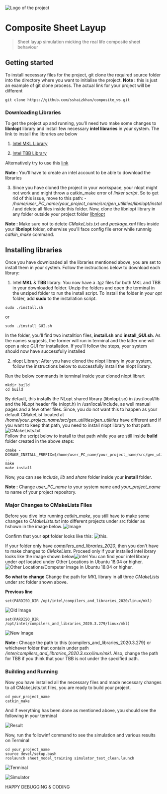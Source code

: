![Logo of the project](https://viterbischool.usc.edu/wp-content/uploads/2017/08/USC-Viterbi-School-of-Engineering.png)

# Composite Sheet Layup
> Sheet layup simulation micking the real life composite sheet behaviour


## Getting started

To install necessary files for the project, git clone the required source folder into the directory where you want to initialise the project.
**Note :** this is just an example of git clone process. The actual link for your project will be different

```shell
git clone https://github.com/sshaizkhan/composite_ws.git
```


### Downloading Libraries

To get the project up and running, you'll need two make some changes to **libnlopt** library and install few necessary **intel libraries** in your system. The link to install the libraries are below

1.  [Intel MKL Library](https://software.intel.com/content/www/us/en/develop/tools/math-kernel-library/choose-download.html)

2.  [Intel TBB Library](https://software.intel.com/content/www/us/en/develop/tools/math-kernel-library/choose-download.html)

Alternatively try to use this [link](https://registrationcenter.intel.com/en/products/postregistration/?sn=N2R2-4JNSSRNK&Sequence=2811162&encema=Wg/bUFJY2qspv9ef8QA1f/5nHuN+p/CyonGMjLT2nvOwcKXymcD+dWF8XDi6H++TyjHdL2SNzEo=&dnld=t&pass=yes)

**Note :** You'll have to create an intel account to be able to download the libraries

3. Since you have cloned the project in your workspace, your nlopt might not work and might throw a catkin_make error of *linker script*. So to get rid of this issue, move to this path: - */home/user_PC_name/your_project_name/src/gen_utilities/libnlopt/install* and delete all files inside this folder. Now, clone the libnlopt library in any folder outside your project folder [libnlopt](https://github.com/stevengj/nlopt.git)

**Note :** Make sure not to delete *CMakeLists.txt* and *package.xml* files inside your **libnlopt** folder, otherwise you'll face config file error while runnnig *catkin_make* command.


## Installing libraries

Once you have downloaded all the libraries mentioned above, you are set to install them in your system. Follow the instructions below to download each library:

1. Intel **MKL** & **TBB** library: You now have a .tgz files for both MKL and TBB in your downloaded folder. Unzip the folders and open the terminal in the unziped folder to run the install script. To install the folder in your *opt* folder, add **sudo** to the installation script.
```shell
sudo ./install.sh
```
or 

```shell
sudo ./install_GUI.sh
```

In the folder, you'll find two installtion files, **install.sh** and **install_GUI.sh**. As the names suggests, the former will run in terminal and the latter one will open a nice GUI for installation. If you'll follow the steps, your system should now have successfully installed 

2. nlopt Library: After you have cloned the nlopt library in your system, follow the instructions below to successfully install the nlopt library:

Run the below commands in terminal inside your cloned nlopt librart

```shell
mkdir build
cd build
```
By default, this installs the NLopt shared library (libnlopt.so) in /usr/local/lib and the NLopt header file (nlopt.h) in /usr/local/include, as well manual pages and a few other files. Since, you do not want this to happen as your default CMakeList located at */home/your_project_name/src/gen_utilities/gen_utilities* have different and if you want to keep that path, you need to install nlopt library to that path. 
![CMakeLists.txt](https://drive.google.com/file/d/1zfkT7jHaFDoqtgIIGejXcnZNrzTDKlxx/view?usp=sharing)  
Follow the script below to install to that path while you are still inside **build** folder created in the above steps:

```shell
cmake -DCMAKE_INSTALL_PREFIX=$/home/user_PC_name/your_project_name/src/gen_utilities/libnlopt/install ..
make
make install
```
Now, you can see *include*, *lib* and *share* folder inside your **install** folder.

**Note :** Change *user_PC_name* to your system name and *your_project_name* to name of your project repository.


### Major Changes to CMakeLists Files

Before you dive into running *catkin_make*, you still have to make some changes to *CMakeLists.txt* into different projects under src folder as hshown in the image below.
![Image](https://obowrw.by.files.1drv.com/y4mkEgDKY9zO6QhZ7jNrBDpIikG1wvqrYtxe8mqcbeSacHR1oJIAOu-D_5uTOdN47OI03-hO4YdQGlWFp_8_8_f0Idgv3deVpELLISLg2cgdf5wWWgxCCrwIOBkc0c0JtBrpl3BnGGepKCCQ9U3xQq4nx-_gG8cf0jSBxRPJKR9Jqg5AlFtO5VwtP64Im3ma3bxPTgG43bDxd3ZonY6uJjB5w?width=890&height=566&cropmode=none)

Confirm that your **opt** folder looks like this:
![this](https://1o6auq.by.files.1drv.com/y4mN8d52-SVpP0-rjLiIvOT1ked8RTUhbLBSa91N-alEaS3bkKLXPv0YvBgOX5iZNpipsrEU1UNUlYnN5Ca5_O-OKjUIDeZYx50wsTnbTNzhAsgO0mxLg9_a8sio6SQ3IA1pGnDFgLlor9ejWF0kjZtPNLAHWp4lVzg5aE25bcmoQP61T2oC5Ww_COW1iL_BDc28Eg896xvAsyuWdM6pnDRag?width=890&height=567&cropmode=none). 

If your folder only have *compilers_and_libraries_2020*, then you don't have to make changes to *CMakeLists*. Proceed only if your installed intel ibrary looks like the image shown below![intel](https://1y6auq.by.files.1drv.com/y4mKBY8DSRDdOzLkj8EddCFZ15CakEwgV6MBVPpyP8j1NfpypwK384XHXj5Z-gC7QaXp5R_y2fSdVgS7fLFbR7sVtI6wD56UmZdTL02GruviDSt_z9EYSxLotp6ptVP5iMJpkGU8IXEKKyV3XzCWOnVcd7PvQuG2ijwztG4PbinPa-EC1TwPxHKAhKREn4rC-ExKTTyY7Xx5qlKtHH0KNr2fQ?width=890&height=567&cropmode=none) You can find your intel library under *opt* located under Other Locations in Ubuntu 18.04 or higher.
![Other Locations/Computer Image](https://1i6auq.by.files.1drv.com/y4mWLwnraz61mgT3uCexm6_OcoSbygkXJcgkR_-vjo3JfpeeFUrz2JKE9XSKL1OPVTBPwaiTShC3fqhBO9gqBswOncvVCQgJqd06BWmB6ouhMlJ5kAiTA-jLxOKUD92LV8kcCSvc8KiYB0vnDQJBvYAQg9jXNXj1uYuIpuzySAjEwxdDsf-OE4eBNHNQM6CM4s_ClW4QgKxGA13RMwOK-0A9Q?width=890&height=567&cropmode=none) in Ubuntu 18.04 or higher.

**So what to change**
Change the path for *MKL* library in all three *CMakeLists* under src folder shown above.

**Previous line**


```shell
set(PARDISO_DIR /opt/intel/compilers_and_libraries_2020/linux/mkl)
```

![Old Image](https://nhowrw.by.files.1drv.com/y4meQO75m1gQe-6vXNa_VcfztzXDIe0M0y8KX_CcAclryJa5vtvjImjBqmVwtRWrabidxQJhh0i1aY4KzgqtMu1aZoJPqTnozqWJuOvhsvY7vT0wfqqAE466oyghuMYxYi-cY6ZdUQNPMwIfsY00ew6Swucq63MJ3EUmlH_x_Ld7lZR3V32lP9hdRd9M6u3WM5tC8E4l3Fhmd5UzCYktN5v4g?width=900&height=742&cropmode=none)


```shell
set(PARDISO_DIR /opt/intel/compilers_and_libraries_2020.3.279/linux/mkl)
```
![New Image](https://nxowrw.by.files.1drv.com/y4mtXQhoCS88QjA1k_Wdif2TDEd8R2EE19VaHOE9hTL1XJ1ALchT-M5Dsz4G6wOWv5aHaPDr8EGx9hm-PHD85Jj0vQ8uaJLmYOvO-31IZJd0wo4yS-oF4Vhbd6NSfmI9wcG1ctz1otHL6_MW5sWrr_iOjQVnXHxgkw1RmdeygDhq_g_5EPuyZxnjjB96F8F0TTIil23kLUMCHVZWlOAGNxsig?width=900&height=742&cropmode=none)

**Note :** Chnage the path to this {compilers_and_libraries_2020.3.279} or whichever folder that contain under path */inter/compilers_and_libraries_2020.3.xxx/linux/mkl*. Also, change the path for TBB if you think that your TBB is not under the specified path.

### Building and Running

Now you have installed all the necessary files and made necessary changes to all CMakeLists.txt files, you are ready to build your project.


```shell
cd your_project_name
catkin_make
```
And if everything has been done as mentioned above, you should see the following in your terminal

![Result](https://0y6auq.by.files.1drv.com/y4mWUtbwNmDKWphimAAm_v1YC_y9bXK26opEc5O4L897XS815333JUvSIcYaPPOJ2KvLdj7B9rCnHC01n_xuRApa0p65whDcN32FDJoelQONhE22qRVJgaku5Tv0qtsFconwwtmDSNB3u4tfX1svNmXIbRZM2M_EEy-0sk1H5sxkFeS5gq3WHman0q-U1FfWETMuBLztd2CzxTdWxeMrvQNYg?width=734&height=488&cropmode=none)

Now, run the followinf command to see the simulation and various results on Terminal

```shell
cd your_project_name
source devel/setup.bash
roslaunch sheet_model_training simulator_test_clean.launch
```
![Terminal](https://nrowrw.by.files.1drv.com/y4mAQIAFPqHy3bTOLYyT-yrw28_ASRpnsC_03Qasp3CuAAjSqD3IAO3MMPJBTe8sRC_8aEr75IHldO3LRqbhYvvLIFKUFtZ4E1xa0c3EtT7V9MwXgGl81MeVakh3Sc2V1aekkUW6gFQT_hx3wKy8M8RvuWJPm0HooyO8iADyH1svfiW_NVWO1MUTi8lu1mVJTyBTFqI-8LRLuobMvZjCjpuDA?width=644&height=938&cropmode=none)

![Simulator](https://pbowrw.by.files.1drv.com/y4mvuFpqq7jrDwSPrZUwx3B134gAQIkUKXBdcGyDQmmrxh4QM7uG68tPcxLHa1SPyzBAay7O87XhyZprVO9bqLqIdrwEe0PvEh_DeL_cbPC-YzNE62SJKGsAnHTaLQciCiJ7eV_50mfZ3GsK__5Ws4v9MGblwgGbmtnl41gNKt4T9YVnl2xSkova6rVg8FD-rQjTwC5Mf_6mcciOWSO8oNTiA?width=800&height=630&cropmode=none)

HAPPY DEBUGGING & CODING